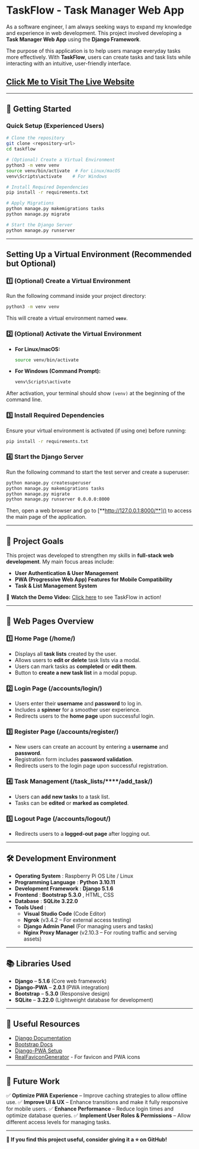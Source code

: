 # TaskFlow - Task Manager Web App

As a software engineer, I am always seeking ways to expand my knowledge and experience in web development. This project involved developing a **Task Manager Web App** using the **Django Framework**.

The purpose of this application is to help users manage everyday tasks more effectively. With **TaskFlow**, users can create tasks and task lists while interacting with an intuitive, user-friendly interface.

## [Click Me to Visit The Live Website](https://hideously-pleased-puma.ngrok-free.app)



---

## 🚀 Getting Started

### **Quick Setup (Experienced Users)**

```sh
# Clone the repository
git clone <repository-url>
cd taskflow

# (Optional) Create a Virtual Environment
python3 -m venv venv
source venv/bin/activate  # For Linux/macOS
venv\Scripts\activate    # For Windows

# Install Required Dependencies
pip install -r requirements.txt

# Apply Migrations
python manage.py makemigrations tasks
python manage.py migrate

# Start the Django Server
python manage.py runserver
```

---

## **Setting Up a Virtual Environment (Recommended but Optional)**

### **1️⃣ (Optional) Create a Virtual Environment**

Run the following command inside your project directory:

```sh
python3 -m venv venv
```

This will create a virtual environment named **`venv`**.

### **2️⃣ (Optional) Activate the Virtual Environment**

- **For Linux/macOS:**
  ```sh
  source venv/bin/activate
  ```
- **For Windows (Command Prompt):**
  ```sh
  venv\Scripts\activate
  ```

After activation, your terminal should show `(venv)` at the beginning of the command line.

### **3️⃣ Install Required Dependencies**

Ensure your virtual environment is activated (if using one) before running:

```sh
pip install -r requirements.txt
```

### **4️⃣ Start the Django Server**

Run the following command to start the test server and create a superuser:

```sh
python manage.py createsuperuser
python manage.py makemigrations tasks
python manage.py migrate
python manage.py runserver 0.0.0.0:8000
```

Then, open a web browser and go to [**http://127.0.0.1:8000/**]() to access the main page of the application.

---

## 🎯 **Project Goals**

This project was developed to strengthen my skills in **full-stack web development**. My main focus areas include:

- **User Authentication & User Management**
- **PWA (Progressive Web App) Features for Mobile Compatibility**
- **Task & List Management System**

🎥 **Watch the Demo Video:** [Click here](https://vimeo.com/1054355840?share=copy) to see TaskFlow in action!

---

## 📌 Web Pages Overview

### **1️⃣ Home Page (/home/)**

- Displays all **task lists** created by the user.
- Allows users to **edit or delete** task lists via a modal.
- Users can mark tasks as **completed** or **edit them**.
- Button to **create a new task list** in a modal popup.

### **2️⃣ Login Page (/accounts/login/)**

- Users enter their **username** and **password** to log in.
- Includes a **spinner** for a smoother user experience.
- Redirects users to the **home page** upon successful login.

### **3️⃣ Register Page (/accounts/register/)**

- New users can create an account by entering a **username** and **password**.
- Registration form includes **password validation**.
- Redirects users to the login page upon successful registration.

### **4️⃣ Task Management (/task_lists/****/add_task/)**

- Users can **add new tasks** to a task list.
- Tasks can be **edited** or **marked as completed**.

### **5️⃣ Logout Page (/accounts/logout/)**

- Redirects users to a **logged-out page** after logging out.

---

## 🛠 **Development Environment**

- **Operating System** : Raspberry Pi OS Lite / Linux
- **Programming Language** : **Python 3.10.11**
- **Development Framework** : **Django 5.1.6**
- **Frontend** :  **Bootstrap 5.3.0** , HTML, CSS
- **Database** : **SQLite 3.22.0**
- **Tools Used** :
  - **Visual Studio Code** (Code Editor)
  - **Ngrok** (v3.4.2 – For external access testing)
  - **Django Admin Panel** (For managing users and tasks)
  - **Nginx Proxy Manager** (v2.10.3 – For routing traffic and serving assets)

---

## 📚 **Libraries Used**

- **Django** – **5.1.6** (Core web framework)
- **Django-PWA** – **2.0.1** (PWA integration)
- **Bootstrap** – **5.3.0** (Responsive design)
- **SQLite** – **3.22.0** (Lightweight database for development)

---

## 🔗 Useful Resources

- [Django Documentation](https://docs.djangoproject.com/en/stable/)
- [Bootstrap Docs](https://getbootstrap.com/docs/5.3/getting-started/introduction/)
- [Django-PWA Setup](https://github.com/silviolleite/django-pwa)
- [RealFaviconGenerator](https://realfavicongenerator.net/) - For favicon and PWA icons

---

## 🚀 Future Work

✅ **Optimize PWA Experience** – Improve caching strategies to allow offline use.
✅ **Improve UI & UX** – Enhance transitions and make it fully responsive for mobile users.
✅ **Enhance Performance** – Reduce login times and optimize database queries.
✅ **Implement User Roles & Permissions** – Allow different access levels for managing tasks.

---

**📌 If you find this project useful, consider giving it a ⭐ on GitHub!**
